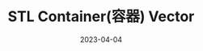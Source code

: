 ---
title: STL Container(容器) Vector
category:
  - 容器
tag: 
  - vector
  - C++ 11
editLink: false   # 不允许编辑页面
date: 2023-04-04
---